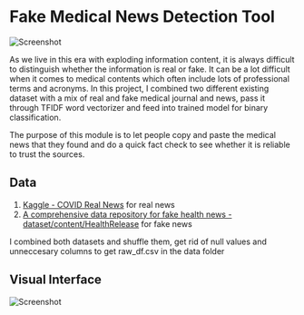 # Fake Medical News Detection Tool
![Screenshot](https://github.com/changyuhsin1999/Fake_Medical_News_Detection_Tool/blob/main/image/Vitamin-D-in-moderation-protects-against-respiratory-infections-Meta-analysis.jpeg)

As we live in this era with exploding information content, it is always difficult to distinguish whether the information is real or fake. It can be a lot difficult when it comes to medical contents which often include lots of professional terms and acronyms. In this project, I combined two different existing dataset with a mix of real and fake medical journal and news, pass it through TFIDF word vectorizer and feed into trained model for binary classification.

The purpose of this module is to let people copy and paste the medical news that they found and do a quick fact check to see whether it is reliable to trust the sources.

## Data
1. [Kaggle - COVID Real News](https://www.kaggle.com/datasets/arashnic/covid19-fake-news?select=NewsRealCOVID-19_7.csv) for real news
2. [A comprehensive data repository for fake health news - dataset/content/HealthRelease](https://github.com/EnyanDai/FakeHealth/tree/master/dataset/content/HealthRelease) for fake news


I combined both datasets and shuffle them, get rid of null values and unneccesary columns to get raw_df.csv in the data folder

## Visual Interface
![Screenshot](https://github.com/changyuhsin1999/Fake_Medical_News_Detection_Tool/blob/main/image/Screen%20Shot%202023-07-20%20at%202.25.39%20PM.png)

